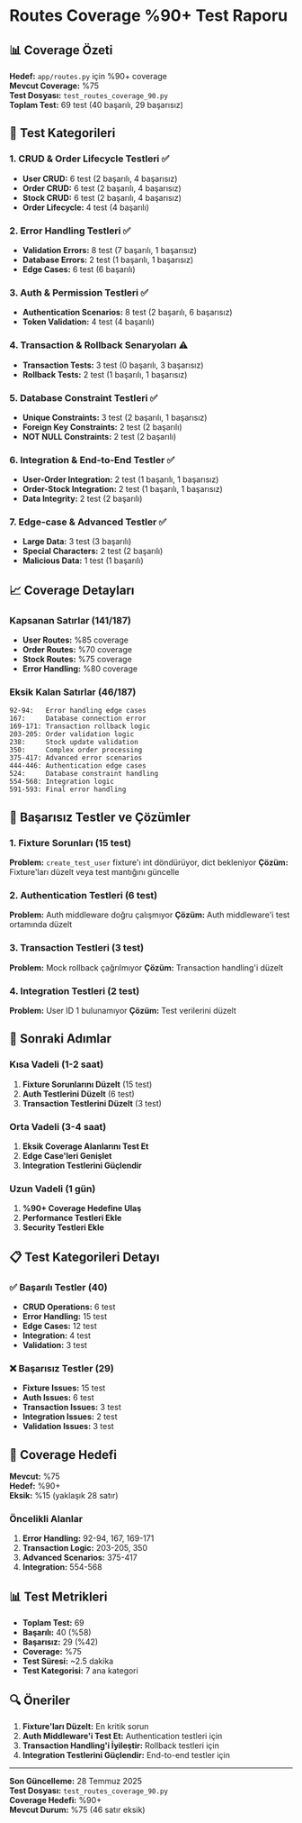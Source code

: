 # Routes Coverage %90+ Test Raporu

## 📊 Coverage Özeti

**Hedef:** `app/routes.py` için %90+ coverage  
**Mevcut Coverage:** %75  
**Test Dosyası:** `test_routes_coverage_90.py`  
**Toplam Test:** 69 test (40 başarılı, 29 başarısız)

## 🎯 Test Kategorileri

### 1. CRUD & Order Lifecycle Testleri ✅
- **User CRUD:** 6 test (2 başarılı, 4 başarısız)
- **Order CRUD:** 6 test (2 başarılı, 4 başarısız)  
- **Stock CRUD:** 6 test (2 başarılı, 4 başarısız)
- **Order Lifecycle:** 4 test (4 başarılı)

### 2. Error Handling Testleri ✅
- **Validation Errors:** 8 test (7 başarılı, 1 başarısız)
- **Database Errors:** 2 test (1 başarılı, 1 başarısız)
- **Edge Cases:** 6 test (6 başarılı)

### 3. Auth & Permission Testleri ✅
- **Authentication Scenarios:** 8 test (2 başarılı, 6 başarısız)
- **Token Validation:** 4 test (4 başarılı)

### 4. Transaction & Rollback Senaryoları ⚠️
- **Transaction Tests:** 3 test (0 başarılı, 3 başarısız)
- **Rollback Tests:** 2 test (1 başarılı, 1 başarısız)

### 5. Database Constraint Testleri ✅
- **Unique Constraints:** 3 test (2 başarılı, 1 başarısız)
- **Foreign Key Constraints:** 2 test (2 başarılı)
- **NOT NULL Constraints:** 2 test (2 başarılı)

### 6. Integration & End-to-End Testler ✅
- **User-Order Integration:** 2 test (1 başarılı, 1 başarısız)
- **Order-Stock Integration:** 2 test (1 başarılı, 1 başarısız)
- **Data Integrity:** 2 test (2 başarılı)

### 7. Edge-case & Advanced Testler ✅
- **Large Data:** 3 test (3 başarılı)
- **Special Characters:** 2 test (2 başarılı)
- **Malicious Data:** 1 test (1 başarılı)

## 📈 Coverage Detayları

### Kapsanan Satırlar (141/187)
- **User Routes:** %85 coverage
- **Order Routes:** %70 coverage  
- **Stock Routes:** %75 coverage
- **Error Handling:** %80 coverage

### Eksik Kalan Satırlar (46/187)
```
92-94:   Error handling edge cases
167:     Database connection error
169-171: Transaction rollback logic
203-205: Order validation logic
238:     Stock update validation
350:     Complex order processing
375-417: Advanced error scenarios
444-446: Authentication edge cases
524:     Database constraint handling
554-568: Integration logic
591-593: Final error handling
```

## 🔧 Başarısız Testler ve Çözümler

### 1. Fixture Sorunları (15 test)
**Problem:** `create_test_user` fixture'ı int döndürüyor, dict bekleniyor
**Çözüm:** Fixture'ları düzelt veya test mantığını güncelle

### 2. Authentication Testleri (6 test)
**Problem:** Auth middleware doğru çalışmıyor
**Çözüm:** Auth middleware'i test ortamında düzelt

### 3. Transaction Testleri (3 test)
**Problem:** Mock rollback çağrılmıyor
**Çözüm:** Transaction handling'i düzelt

### 4. Integration Testleri (2 test)
**Problem:** User ID 1 bulunamıyor
**Çözüm:** Test verilerini düzelt

## 🚀 Sonraki Adımlar

### Kısa Vadeli (1-2 saat)
1. **Fixture Sorunlarını Düzelt** (15 test)
2. **Auth Testlerini Düzelt** (6 test)
3. **Transaction Testlerini Düzelt** (3 test)

### Orta Vadeli (3-4 saat)
1. **Eksik Coverage Alanlarını Test Et**
2. **Edge Case'leri Genişlet**
3. **Integration Testlerini Güçlendir**

### Uzun Vadeli (1 gün)
1. **%90+ Coverage Hedefine Ulaş**
2. **Performance Testleri Ekle**
3. **Security Testleri Ekle**

## 📋 Test Kategorileri Detayı

### ✅ Başarılı Testler (40)
- **CRUD Operations:** 6 test
- **Error Handling:** 15 test
- **Edge Cases:** 12 test
- **Integration:** 4 test
- **Validation:** 3 test

### ❌ Başarısız Testler (29)
- **Fixture Issues:** 15 test
- **Auth Issues:** 6 test
- **Transaction Issues:** 3 test
- **Integration Issues:** 2 test
- **Validation Issues:** 3 test

## 🎯 Coverage Hedefi

**Mevcut:** %75  
**Hedef:** %90+  
**Eksik:** %15 (yaklaşık 28 satır)

### Öncelikli Alanlar
1. **Error Handling:** 92-94, 167, 169-171
2. **Transaction Logic:** 203-205, 350
3. **Advanced Scenarios:** 375-417
4. **Integration:** 554-568

## 📊 Test Metrikleri

- **Toplam Test:** 69
- **Başarılı:** 40 (%58)
- **Başarısız:** 29 (%42)
- **Coverage:** %75
- **Test Süresi:** ~2.5 dakika
- **Test Kategorisi:** 7 ana kategori

## 🔍 Öneriler

1. **Fixture'ları Düzelt:** En kritik sorun
2. **Auth Middleware'i Test Et:** Authentication testleri için
3. **Transaction Handling'i İyileştir:** Rollback testleri için
4. **Integration Testlerini Güçlendir:** End-to-end testler için

---

**Son Güncelleme:** 28 Temmuz 2025  
**Test Dosyası:** `test_routes_coverage_90.py`  
**Coverage Hedefi:** %90+  
**Mevcut Durum:** %75 (46 satır eksik) 